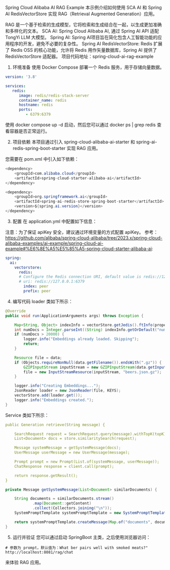 Spring Cloud Alibaba AI RAG Example
本示例介绍如何使用 SCA AI 和 Spring AI RedisVectorStore 实现 RAG（Retrieval Augmented Generation）应用。

RAG 是一个基于检索的生成模型，它将检索和生成结合在一起，以生成更加准确和多样化的文本。 SCA AI: Spring Cloud Alibaba AI, 通过 Spring AI API 适配 TongYi LLM 大模型。 Spring AI: Spring AI项目旨在简化包含人工智能功能的应用程序的开发，避免不必要的复杂性。 Spring AI RedisVectorStore: Redis 扩展了 Redis OSS 的核心功能，允许将 Redis 用作矢量数据库，Spring AI 提供了 RedisVectorStore 适配器。 项目代码地址：spring-cloud-ai-rag-example

1. 环境准备
   使用 Docker Compose 部署一个 Redis 服务，用于存储向量数据。
```yml
version: '3.8'

services:
   redis:
      image: redis/redis-stack-server
      container_name: redis
      hostname: redis
      ports:
         - 6379:6379
```

使用 docker compose up -d 启动，然后您可以通过 docker ps | grep redis 查看容器是否正常运行。

2. 项目依赖
   本项目通过引入 spring-cloud-alibaba-ai-starter 和 spring-ai-redis-spring-boot-starter 实现 RAG 应用。

您需要在 pom.xml 中引入如下依赖：
```java
<dependency>
    <groupId>com.alibaba.cloud</groupId>
    <artifactId>spring-cloud-starter-alibaba-ai</artifactId>
</dependency>

<dependency>
    <groupId>org.springframework.ai</groupId>
    <artifactId>spring-ai-redis-store-spring-boot-starter</artifactId>
    <version>${spring.ai.version}</version>
</dependency>

```

3. 配置
在 application.yml 中配置如下信息：

注意：为了保证 apiKey 安全，建议通过环境变量的方式配置 apiKey。 参考：https://github.com/alibaba/spring-cloud-alibaba/tree/2023.x/spring-cloud-alibaba-examples/ai-example/spring-cloud-ai-example#%E6%8E%A5%E5%85%A5-spring-cloud-starter-alibaba-ai:

```yaml
spring:
  ai:
    vectorstore:
      redis:
      # Configure the Redis connection URI, default value is redis://127.0.0.1:6379
      # uri: redis://127.0.0.1:6379
        index: peer
        prefix: peer
```
4. 编写代码
   loader 类如下所示：
```java
@Override
public void run(ApplicationArguments args) throws Exception {

    Map<String, Object> indexInfo = vectorStore.getJedis().ftInfo(properties.getIndex());
    int numDocs = Integer.parseInt((String) indexInfo.getOrDefault("num_docs", "0"));
    if (numDocs > 20000) {
        logger.info("Embeddings already loaded. Skipping");
        return;
    }

    Resource file = data;
    if (Objects.requireNonNull(data.getFilename()).endsWith(".gz")) {
        GZIPInputStream inputStream = new GZIPInputStream(data.getInputStream());
        file = new InputStreamResource(inputStream, "beers.json.gz");
    }

    logger.info("Creating Embeddings...");
    JsonReader loader = new JsonReader(file, KEYS);
    vectorStore.add(loader.get());
    logger.info("Embeddings created.");
}
```
Service 类如下所示：
```yaml
public Generation retrieve(String message) {

    SearchRequest request = SearchRequest.query(message).withTopK(topK);
    List<Document> docs = store.similaritySearch(request);

    Message systemMessage = getSystemMessage(docs);
    UserMessage userMessage = new UserMessage(message);

    Prompt prompt = new Prompt(List.of(systemMessage, userMessage));
    ChatResponse response = client.call(prompt);

    return response.getResult();
}
```
```java
private Message getSystemMessage(List<Document> similarDocuments) {

    String documents = similarDocuments.stream()
            .map(Document::getContent)
            .collect(Collectors.joining("\n"));
    SystemPromptTemplate systemPromptTemplate = new SystemPromptTemplate(systemBeerPrompt);

    return systemPromptTemplate.createMessage(Map.of("documents", documents));
}
```
5. 运行并验证
   您可以通过启动 SpringBoot 主类，之后使用浏览器访问：
```text
# 参数为 prompt，默认值为：What ber pairs well with smoked meats?"
http://localhost:8081/rag/chat
```
来体验 RAG 应用。